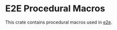 # E2E Procedural Macros

This crate contains procedural macros used in [e2e].

[e2e]: ../e2e/README.md
